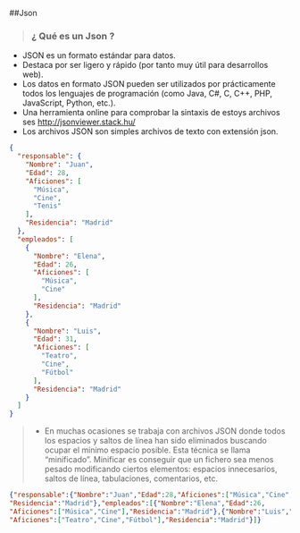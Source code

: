 ##Json
> ### ¿ Qué es un Json ?
* JSON es un formato estándar para datos.
* Destaca por ser ligero y  rápido (por tanto muy útil para desarrollos web).
* Los datos en formato JSON pueden ser utilizados por prácticamente todos los lenguajes de programación (como Java, C#, C, C++, PHP, JavaScript, Python, etc.). 
* Una herramienta online para comprobar la sintaxis de estoys archivos ses http://jsonviewer.stack.hu/
* Los archivos JSON son simples archivos de texto con extensión json. 
```json
{
  "responsable": {
    "Nombre": "Juan",
    "Edad": 28,
    "Aficiones": [
      "Música",
      "Cine",
      "Tenis"
    ],
    "Residencia": "Madrid"
  },
  "empleados": [
    {
      "Nombre": "Elena",
      "Edad": 26,
      "Aficiones": [
        "Música",
        "Cine"
      ],
      "Residencia": "Madrid"
    },
    {
      "Nombre": "Luis",
      "Edad": 31,
      "Aficiones": [
        "Teatro",
        "Cine",
        "Fútbol"
      ],
      "Residencia": "Madrid"
    }
  ]
}
```
> * En muchas ocasiones se trabaja con archivos JSON donde todos los espacios y saltos de línea han sido eliminados buscando ocupar el mínimo espacio posible. Esta técnica se llama “minificado”. Minificar es conseguir que un fichero sea menos pesado modificando 
ciertos elementos: espacios innecesarios, saltos de línea, tabulaciones, comentarios, etc.
```json
{"responsable":{"Nombre":"Juan","Edad":28,"Aficiones":["Música","Cine","Tenis"],
"Residencia":"Madrid"},"empleados":[{"Nombre":"Elena","Edad":26,
"Aficiones":["Música","Cine"],"Residencia":"Madrid"},{"Nombre":"Luis","Edad":31,
"Aficiones":["Teatro","Cine","Fútbol"],"Residencia":"Madrid"}]}
```


